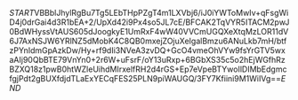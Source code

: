 $START$VBBblJhylRgBu7Tg5LEbTHpPZgT4m1LXVbj6/iJ0iYWToMwIv+qFsgWiD4j0drGai4d3R1bEA+2/UpXd42i9Px4so5JL7cE/BFCAK2TqVYR5ITACM2pwJ0BdWHyssVtAUS605dJoogkyE1UmRxF4wW40VVCmUGQXeXtqMzLOR11dV6J7AxNSJW6YRlNZ5dMobK4C8QB0mxejZOjuXeIgalBmzu6ANuLkb7mH/btfzPYnIdmGpAzkDw/Hy+rf9dIi3NVeA3zvDQ+GcO4vmeOhVYw9fsYrGTV5wxaAIj90QbBTE79VnYn0+2r6W+uFsrF/oY13uRxp+6BGbXS35c5o2hEjWGfhRzBZXQ18z1pwB0htWZleUihdMIrxelfRH2d4rGS+Ep7eVpeBTYwoIlDIMbEdgmcfgjPdt2gBUXfdjdTLaExYECqFES25PLN9piWAUGQ/3FY7Kfiini9M1WiIVg==$END$